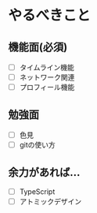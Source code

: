 # やるべきこと
## 機能面(必須)
- [ ] タイムライン機能
- [ ] ネットワーク関連
- [ ] プロフィール機能
## 勉強面
- [ ] 色見
- [ ] gitの使い方
## 余力があれば…
- [ ] TypeScript
- [ ] アトミックデザイン